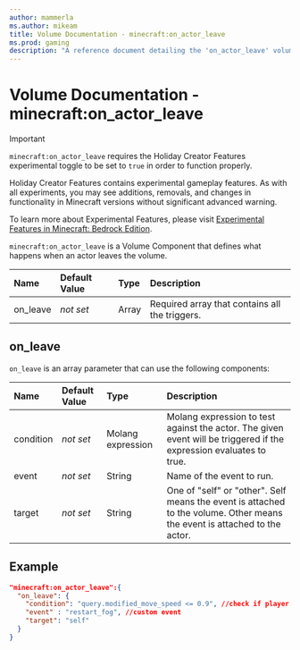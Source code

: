 ```yaml
---
author: mammerla
ms.author: mikeam
title: Volume Documentation - minecraft:on_actor_leave
ms.prod: gaming
description: "A reference document detailing the 'on_actor_leave' volume component"
---
```


# Volume Documentation -  minecraft:on_actor_leave

>[!IMPORTANT]
> `minecraft:on_actor_leave` requires the Holiday Creator Features experimental toggle to be set to `true` in order to function properly.
>
>Holiday Creator Features contains experimental gameplay features. As with all experiments, you may see additions, removals, and changes in functionality in Minecraft versions without significant advanced warning.
>
>To learn more about Experimental Features, please visit [Experimental Features in Minecraft: Bedrock Edition](../../../../../Documents/ExperimentalFeaturesToggle.md).

`minecraft:on_actor_leave` is a Volume Component that defines what happens when an actor leaves the volume.

| Name| Default Value| Type| Description |
|:----------|:----------|:----------|:----------|
|on_leave |*not set* |Array | Required array that contains all the triggers.|

## on_leave

`on_leave` is an array parameter that can use the following components:

| Name| Default Value| Type| Description |
|:----------|:----------|:----------|:----------|
| condition| *not set*| Molang expression| Molang expression to test against the actor. The given event will be triggered if the expression evaluates to true.|
| event| *not set*| String| Name of the event to run.|
| target| *not set* | String| One of "self" or "other". Self means the event is attached to the volume. Other means the event is attached to the actor.|

## Example

```json
"minecraft:on_actor_leave":{
  "on_leave": {
    "condition": "query.modified_move_speed <= 0.9", //check if player is not sprinting
    "event" : "restart_fog", //custom event
    "target": "self"
  }
}
```

